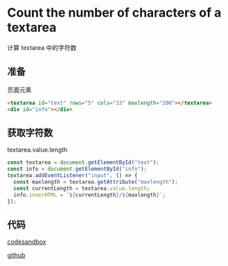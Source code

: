 # Count the number of characters of a textarea

计算 textarea 中的字符数

## 准备

页面元素

```html
<textarea id="text" rows="5" cols="33" maxlength="200"></textarea>
<div id="info"></div>
```

## 获取字符数

textarea.value.length

```js
const textarea = document.getElementById("text");
const info = document.getElementById("info");
textarea.addEventListener("input", () => {
  const maxlength = textarea.getAttribute("maxlength");
  const currentLength = textarea.value.length;
  info.innerHTML = `${currentLength}/${maxlength}`;
});
```

## 代码

[codesandbox](https://codesandbox.io/s/count-the-number-of-characters-of-a-textarea-98r88?file=/index.html:413-734)

[github](https://github.com/Melonvin/HTML-DOM-PRACTICE)

